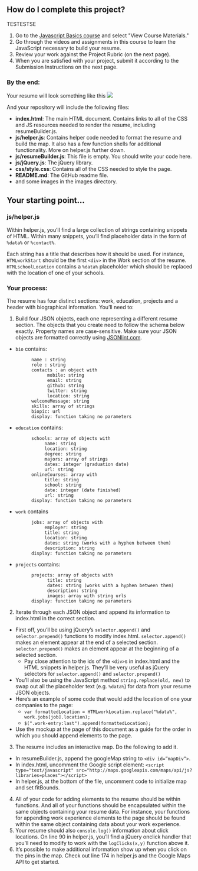 ## How do I complete this project?
TESTESTSE


1. Go to the [Javascript Basics course](https://www.udacity.com/course/ud804) and select "View Course Materials."
2. Go through the videos and assignments in this course to learn the JavaScript necessary to build your resume.
3. Review your work against the Project Rubric (on the next page).
4. When you are satisfied with your project, submit it according to the Submission Instructions on the next page.

### By the end:
Your resume will look something like this
![](http://i.imgur.com/pWU1Xbl.png)

And your repository will include the following files:

* **index.html**: The main HTML document. Contains links to all of the CSS and JS resources needed to render the resume, including resumeBuilder.js.
* **js/helper.js**: Contains helper code needed to format the resume and build the map. It also has a few function shells for additional functionality. More on helper.js further down.
* **js/resumeBuilder.js**: This file is empty. You should write your code here.
* **js/jQuery.js**: The jQuery library.
* **css/style.css**: Contains all of the CSS needed to style the page.
* **README.md**: 
The GitHub readme file.
* and some images in the images directory.

## Your starting point...
### js/helper.js
Within helper.js, you’ll find a large collection of strings containing snippets of HTML. Within many snippets, you’ll find placeholder data in the form of `%data%` or `%contact%`.

Each string has a title that describes how it should be used. For instance, `HTMLworkStart` should be the first `<div>` in the Work section of the resume. `HTMLschoolLocation` contains a `%data%` placeholder which should be replaced with the location of one of your schools.

### Your process:
The resume has four distinct sections: work, education, projects and a header with biographical information. You’ll need to:

1. Build four JSON objects, each one representing a different resume section. The objects that you create need to follow the schema below exactly. Property names are case-sensitive. Make sure your JSON objects are formatted correctly using <a href="http://jsonlint.com/" target="_blank">JSONlint.com</a>.

* `bio` contains:
        
            name : string
            role : string
            contacts : an object with
                  mobile: string
                  email: string 
                  github: string
                  twitter: string 
                  location: string
            welcomeMessage: string 
            skills: array of strings
            biopic: url
            display: function taking no parameters

* `education` contains:
      
            schools: array of objects with
                 name: string
                 location: string
                 degree: string
                 majors: array of strings
                 dates: integer (graduation date)
                 url: string
            onlineCourses: array with
                 title: string
                 school: string
                 date: integer (date finished)
                 url: string
            display: function taking no parameters

* `work` contains
          
            jobs: array of objects with
                 employer: string 
                 title: string 
                 location: string 
                 dates: string (works with a hyphen between them)
                 description: string 
            display: function taking no parameters

* `projects` contains:

            projects: array of objects with
                  title: string 
                  dates: string (works with a hyphen between them)
                  description: string
                  images: array with string urls
            display: function taking no parameters

2. Iterate through each JSON object and append its information to index.html in the correct section.
 * First off, you’ll be using jQuery’s `selector.append()` and `selector.prepend()` functions to modify index.html. `selector.append()` makes an element appear at the end of a selected section. `selector.prepend()` makes an element appear at the beginning of a selected section.
   * Pay close attention to the ids of the `<div>`s in index.html and the HTML snippets in helper.js. They’ll be very useful as jQuery selectors for `selector.append()` and `selector.prepend()`
* You’ll also be using the JavaScript method `string.replace(old, new)` to swap out all the placeholder text (e.g. `%data%`) for data from your resume JSON objects.
* Here’s an example of some code that would add the location of one your companies to the page:
   * `var formattedLocation = HTMLworkLocation.replace("%data%", work.jobs[job].location);`
   * `$(".work-entry:last").append(formattedLocation);`
 * Use the mockup at the page of this document as a guide for the order in which you should append elements to the page.
3. The resume includes an interactive map. Do the following to add it. 
 * In resumeBuilder.js, append the googleMap string to `<div id=”mapDiv”>`.
 * In index.html, uncomment the Google script element: `<script type="text/javascript" src="http://maps.googleapis.com/maps/api/js?libraries=places"></script>`
 * In helper.js, at the bottom of the file, uncomment code to initialize map and set fitBounds.
4. All of your code for adding elements to the resume should be within functions. And all of your functions should be encapsulated within the same objects containing your resume data. For instance, your functions for appending work experience elements to the page should be found within the same object containing data about your work experience.
5. Your resume should also `console.log()` information about click locations. On line 90 in helper.js, you’ll find a jQuery onclick handler that you’ll need to modify to work with the `logClicks(x,y)` function above it.
6. It’s possible to make additional information show up when you click on the pins in the map. Check out line 174 in helper.js and the Google Maps API to get started.
